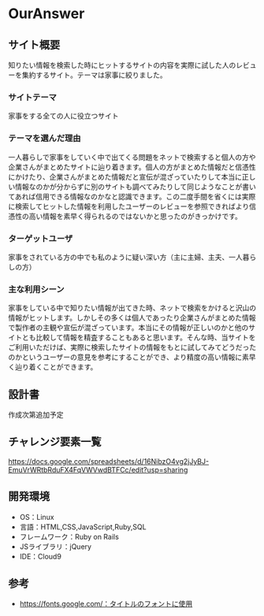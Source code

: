 # OurAnswer

## サイト概要
知りたい情報を検索した時にヒットするサイトの内容を実際に試した人のレビューを集約するサイト。テーマは家事に絞りました。

### サイトテーマ
家事をする全ての人に役立つサイト

### テーマを選んだ理由
一人暮らしで家事をしていく中で出てくる問題をネットで検索すると個人の方や企業さんがまとめたサイトに辿り着きます。個人の方がまとめた情報だと信憑性にかけたり、企業さんがまとめた情報だと宣伝が混ざっていたりして本当に正しい情報なのかが分からずに別のサイトも調べてみたりして同じようなことが書いてあれば信用できる情報なのかなと認識できます。この二度手間を省くには実際に検索してヒットした情報を利用したユーザーのレビューを参照できればより信憑性の高い情報を素早く得られるのではないかと思ったのがきっかけです。

### ターゲットユーザ
家事をされている方の中でも私のように疑い深い方（主に主婦、主夫、一人暮らしの方）

### 主な利用シーン
家事をしている中で知りたい情報が出てきた時、ネットで検索をかけると沢山の情報がヒットします。しかしその多くは個人であったり企業さんがまとめた情報で製作者の主観や宣伝が混ざっています。本当にその情報が正しいのかと他のサイトとも比較して情報を精査することもあると思います。そんな時、当サイトをご利用いただけば、実際に検索したサイトの情報をもとに試してみてどうだったのかというユーザーの意見を参考にすることができ、より精度の高い情報に素早く辿り着くことができます。

## 設計書
作成次第追加予定

## チャレンジ要素一覧
https://docs.google.com/spreadsheets/d/16NibzO4vg2jJyBJ-EmuVrWRtbRduFX4FqVWVwdBTFCc/edit?usp=sharing

## 開発環境
- OS：Linux
- 言語：HTML,CSS,JavaScript,Ruby,SQL
- フレームワーク：Ruby on Rails
- JSライブラリ：jQuery
- IDE：Cloud9

## 参考
- https://fonts.google.com/：タイトルのフォントに使用
